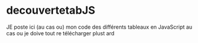 # decouvertetabJS
JE poste ici (au cas ou) mon code des différents tableaux en JavaScript au cas ou je doive tout re télécharger plust ard 
